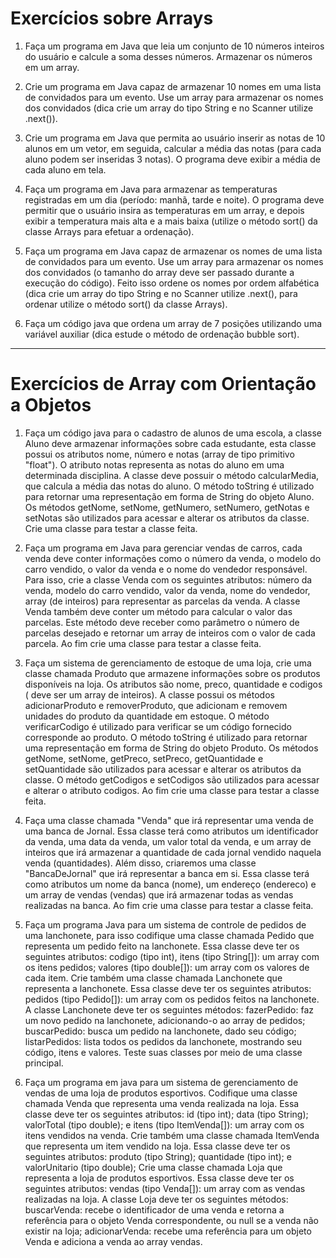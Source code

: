# Exercícios sobre Arrays

1) Faça um programa em Java que leia um conjunto de 10  números inteiros do usuário e calcule a soma desses números. Armazenar os números em um array.

2) Crie um programa em Java capaz de armazenar 10 nomes em uma lista de convidados para um evento. Use um array para armazenar os nomes dos convidados (dica crie  um array do tipo String e no Scanner utilize .next()).

3) Crie um programa em Java que permita ao usuário inserir as notas de 10 alunos em um vetor, em seguida, calcular a média das notas (para cada aluno podem ser inseridas 3 notas). O programa deve exibir a média de cada aluno em tela.

4) Faça um programa em Java para armazenar as temperaturas registradas em um dia (período: manhã, tarde e noite). O programa deve permitir que o usuário insira as temperaturas em um array, e depois exibir a temperatura mais alta e a mais baixa (utilize o método sort() da classe Arrays para efetuar a ordenação).

5) Faça um programa em Java capaz de armazenar os nomes de uma lista de convidados para um evento. Use um array para armazenar os nomes dos convidados (o tamanho do array deve ser passado durante a execução do código). Feito isso ordene os nomes por ordem alfabética (dica crie  um array do tipo String e no Scanner utilize .next(), para ordenar utilize o método sort() da classe Arrays).

6)  Faça um código java que ordena um array de 7 posições utilizando uma variável auxiliar (dica estude o método de ordenação bubble sort).

----
# Exercícios de Array com Orientação a Objetos

1) Faça um código java para o cadastro de alunos de uma escola, a classe Aluno deve armazenar informações sobre cada estudante, esta classe possui os atributos nome, número e notas (array de tipo primitivo "float"). O atributo notas representa as notas do aluno em uma determinada disciplina.
  A classe deve possuir o método  calcularMedia, que calcula a média das notas do aluno. 
  O método toString é utilizado para retornar uma representação em forma de String do objeto Aluno.
  Os métodos getNome, setNome, getNumero, setNumero, getNotas e setNotas são utilizados para acessar e alterar os atributos da classe.
Crie uma classe para testar a classe feita.

2) Faça um programa em Java para gerenciar vendas de carros, cada venda deve conter informações como o número da venda, o modelo do carro vendido, o valor da venda e o nome do vendedor responsável.
  Para isso, crie a classe Venda com os seguintes atributos: número da venda, modelo do carro vendido, valor da venda, nome do vendedor, array (de inteiros) para representar as parcelas da venda.
  A classe Venda também deve conter um método para calcular o valor das parcelas. Este método deve receber como parâmetro o número de parcelas desejado e retornar um array de inteiros com o valor de cada parcela.
Ao fim crie uma classe para testar a classe feita.

3) Faça um sistema de gerenciamento de estoque de uma loja, crie uma classe chamada Produto que armazene informações sobre os produtos disponíveis na loja. Os atributos são nome, preco, quantidade e codigos ( deve ser um array de inteiros).
  A classe possui os métodos adicionarProduto e removerProduto, que adicionam e removem unidades do produto da quantidade em estoque. O método verificarCodigo é utilizado para verificar se um código fornecido corresponde ao produto. 
  O método toString é utilizado para retornar uma representação em forma de String do objeto Produto.
  Os métodos getNome, setNome, getPreco, setPreco, getQuantidade e setQuantidade são utilizados para acessar e alterar os atributos da classe. O método getCodigos e setCodigos são utilizados para acessar e alterar o atributo codigos.
Ao fim crie uma classe para testar a classe feita.

4) Faça uma classe chamada "Venda" que irá representar uma venda de uma banca de Jornal. Essa classe terá como atributos um identificador da venda, uma data da venda, um valor total da venda, e um array de inteiros que irá armazenar a quantidade de cada jornal vendido naquela venda (quantidades).
  Além disso, criaremos uma classe "BancaDeJornal" que irá representar a banca em si. Essa classe terá como atributos um nome da banca (nome), um endereço (endereco) e um array de vendas (vendas) que irá armazenar todas as vendas realizadas na banca. 
Ao fim crie uma classe para testar a classe feita.

5) Faça um programa Java para um sistema de controle de pedidos de uma lanchonete, para isso codifique uma classe chamada Pedido que representa um pedido feito na lanchonete. Essa classe deve ter os seguintes atributos: codigo (tipo int), itens (tipo String[]): um array com os itens pedidos; valores (tipo double[]): um array com os valores de cada item.
Crie também uma classe chamada Lanchonete que representa a lanchonete. Essa classe deve ter os seguintes atributos: pedidos (tipo Pedido[]): um array com os pedidos feitos na lanchonete.
  A classe Lanchonete deve ter os seguintes métodos:
  fazerPedido: faz um novo pedido na lanchonete, adicionando-o ao array de pedidos;
  buscarPedido: busca um pedido na lanchonete, dado seu código;
  listarPedidos: lista todos os pedidos da lanchonete, mostrando seu código, itens e valores. 
Teste suas classes por meio de uma classe principal.

6) Faça um programa em java para um sistema de gerenciamento de vendas de uma loja de produtos esportivos. Codifique uma classe chamada Venda que representa uma venda realizada na loja. Essa classe deve ter os seguintes atributos: id (tipo int); data (tipo String); valorTotal (tipo double); e itens (tipo ItemVenda[]): um array com os itens vendidos na venda.
Crie também uma classe chamada ItemVenda que representa um item vendido na loja. Essa classe deve ter os seguintes atributos: produto (tipo String); quantidade (tipo int); e valorUnitario (tipo double);
  Crie uma classe chamada Loja que representa a loja de produtos esportivos. Essa classe deve ter os seguintes atributos: vendas (tipo Venda[]): um array com as vendas realizadas na loja.
  A classe Loja deve ter os seguintes métodos:
buscarVenda: recebe o identificador de uma venda e retorna a referência para o objeto Venda correspondente, ou null se a venda não existir na loja; adicionarVenda: recebe uma referência para um objeto Venda e adiciona a venda ao array vendas.

